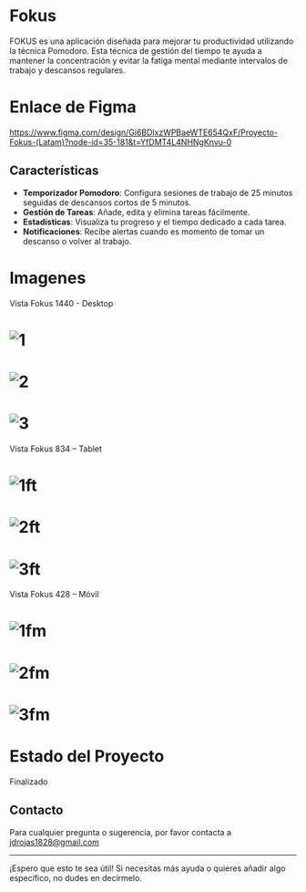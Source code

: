 # Fokus

FOKUS es una aplicación diseñada para mejorar tu productividad utilizando la técnica Pomodoro. Esta técnica de gestión del tiempo te ayuda a mantener la concentración y evitar la fatiga mental mediante intervalos de trabajo y descansos regulares.

# Enlace de Figma

https://www.figma.com/design/Gi6BDlxzWPBaeWTE654QxF/Proyecto-Fokus-(Latam)?node-id=35-181&t=YfDMT4L4NHNgKnvu-0

## Características

- **Temporizador Pomodoro**: Configura sesiones de trabajo de 25 minutos seguidas de descansos cortos de 5 minutos.
- **Gestión de Tareas**: Añade, edita y elimina tareas fácilmente.
- **Estadísticas**: Visualiza tu progreso y el tiempo dedicado a cada tarea.
- **Notificaciones**: Recibe alertas cuando es momento de tomar un descanso o volver al trabajo.

# Imagenes

Vista Fokus 1440 - Desktop
# ![1](https://github.com/user-attachments/assets/ed77387a-ab5d-466a-9fe0-d42ef09972a0)
# ![2](https://github.com/user-attachments/assets/0621ed67-07d6-4052-9fdf-446125a06740)
# ![3](https://github.com/user-attachments/assets/3b890e95-f0e3-4870-82cb-d27aaa6e1885)

Vista Fokus 834 – Tablet
# ![1ft](https://github.com/user-attachments/assets/2a270bbb-6883-4902-9c4e-19ebbb7a01e0)
# ![2ft](https://github.com/user-attachments/assets/787d39b3-e9b2-4bba-90da-33a4b383080c)
# ![3ft](https://github.com/user-attachments/assets/334ecf8f-0101-4b51-b629-823c956e4b3c)

Vista Fokus 428 – Móvil
# ![1fm](https://github.com/user-attachments/assets/b133fdaf-98b8-4852-aa2b-cb6cf3332304)
# ![2fm](https://github.com/user-attachments/assets/50c1dd67-c3af-4b79-b4a3-fa158f377870)
# ![3fm](https://github.com/user-attachments/assets/f48f44fb-a94b-41ad-984c-27334df0b8a1)


# Estado del Proyecto

Finalizado

## Contacto

Para cualquier pregunta o sugerencia, por favor contacta a jdrojas1828@gmail.com

---

¡Espero que esto te sea útil! Si necesitas más ayuda o quieres añadir algo específico, no dudes en decírmelo.

